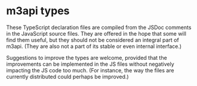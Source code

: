 # m3api types

These TypeScript declaration files are compiled from the JSDoc comments in the JavaScript source files.
They are offered in the hope that some will find them useful,
but they should not be considered an integral part of m3api.
(They are also not a part of its stable or even internal interface.)

Suggestions to improve the types are welcome,
provided that the improvements can be implemented in the JS files
without negatively impacting the JS code too much.
(For instance, the way the files are currently distributed could perhaps be improved.)
